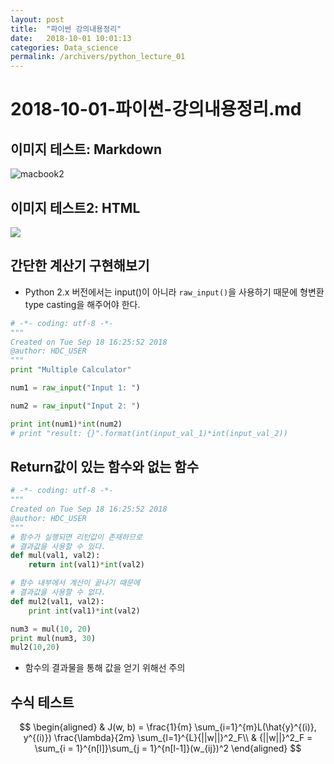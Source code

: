 ```yaml
---
layout: post
title:  "파이썬 강의내용정리"
date:   2018-10-01 10:01:13
categories: Data_science
permalink: /archivers/python_lecture_01
---
```


# 2018-10-01-파이썬-강의내용정리.md

## 이미지 테스트: Markdown
![macbook2](https://www.google.co.kr/url?sa=i&source=images&cd=&cad=rja&uact=8&ved=2ahUKEwiH75Gi4a3eAhXCwrwKHfLOBwMQjRx6BAgBEAU&url=https%3A%2F%2Fstudyguide.itu.dk%2Fcs%2Fcampus-facilities%2Fit-facilities%2Fgithub&psig=AOvVaw0kuaSZLOLtmZgCOa2M4AVj&ust=1540974959057740)

## 이미지 테스트2: HTML
<a href='https://photos.google.com/share/AF1QipO64oVZYSjrpTUf3sJkaQoQyTzC8pXkmXCfhEUgLplMTcVeoGq-Gyi_y-_RzZo15w?key=Vlp4V1Fad0dNVURTVGtORk1DMEhTNTlwTUM0WFp3&source=ctrlq.org'><img src='https://lh3.googleusercontent.com/hmIIzaLxbDjAT-coQFPBDP-a5xq9Y1cBv_WiqikmGly7x4Y2ps-OtHe0zK8tsixiQ64VvJOEvcYfNBqvo2IHvHgf78s6okPJp82AGjssKe0eGh3Z1b20Tt9iFn_6Amqsc_-vnsqRSrM=w2400' /></a>  


## 간단한 계산기 구현해보기 
  - Python 2.x 버전에서는 input()이 아니라 `raw_input()`을 사용하기 때문에 형변환type casting을 해주어야 한다. 

```python
# -*- coding: utf-8 -*-
"""
Created on Tue Sep 18 16:25:52 2018
@author: HDC_USER
"""
print "Multiple Calculator"

num1 = raw_input("Input 1: ")

num2 = raw_input("Input 2: ")

print int(num1)*int(num2)
# print "result: {}".format(int(input_val_1)*int(input_val_2))
```

## Return값이 있는 함수와 없는 함수 

```python
# -*- coding: utf-8 -*-
"""
Created on Tue Sep 18 16:25:52 2018
@author: HDC_USER
"""
# 함수가 실행되면 리턴값이 존재하므로
# 결과값을 사용할 수 있다. 
def mul(val1, val2):
    return int(val1)*int(val2)

# 함수 내부에서 계산이 끝나기 때문에 
# 결과값을 사용할 수 없다. 
def mul2(val1, val2):
    print int(val1)*int(val2)

num3 = mul(10, 20)
print mul(num3, 30)
mul2(10,20)
```

 - 함수의 결과물을 통해 값을 얻기 위해선 주의
 
## 수식 테스트  
 
$$ \begin{aligned} & J(w, b) = \frac{1}{m} \sum_{i=1}^{m}L(\hat{y}^{(i)}, y^{(i)}) \frac{\lambda}{2m} \sum_{l=1}^{L}{||w||}^2_F\\ & {||w||}^2_F = \sum_{i = 1}^{n[l]}\sum_{j = 1}^{n[l-1]}(w_{ij})^2 \end{aligned} $$

